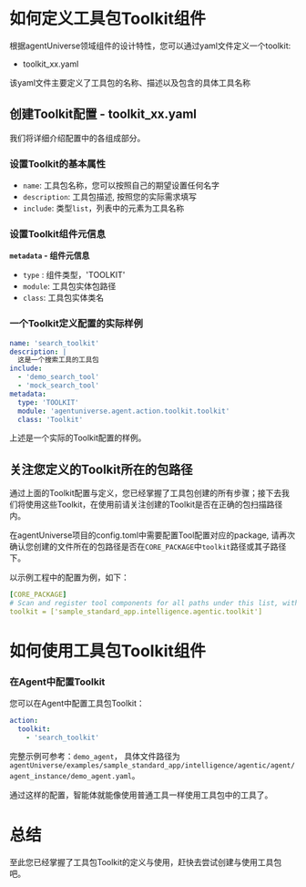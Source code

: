 # 如何定义工具包Toolkit组件
根据agentUniverse领域组件的设计特性，您可以通过yaml文件定义一个toolkit:
* toolkit_xx.yaml

该yaml文件主要定义了工具包的名称、描述以及包含的具体工具名称

## 创建Toolkit配置 - toolkit_xx.yaml
我们将详细介绍配置中的各组成部分。

### 设置Toolkit的基本属性
* `name`:  工具包名称，您可以按照自己的期望设置任何名字
* `description`:  工具包描述, 按照您的实际需求填写
* `include`: 类型`list`，列表中的元素为工具名称

### 设置Toolkit组件元信息
**`metadata` - 组件元信息**
* `type` : 组件类型，'TOOLKIT'
* `module`: 工具包实体包路径
* `class`: 工具包实体类名

### 一个Toolkit定义配置的实际样例
```yaml
name: 'search_toolkit'
description: |
  这是一个搜索工具的工具包
include:
  - 'demo_search_tool'
  - 'mock_search_tool'
metadata:
  type: 'TOOLKIT'
  module: 'agentuniverse.agent.action.toolkit.toolkit'
  class: 'Toolkit'
```

上述是一个实际的Toolkit配置的样例。


## 关注您定义的Toolkit所在的包路径
通过上面的Toolkit配置与定义，您已经掌握了工具包创建的所有步骤；接下去我们将使用这些Toolkit，在使用前请关注创建的Toolkit是否在正确的包扫描路径内。


在agentUniverse项目的config.toml中需要配置Tool配置对应的package, 请再次确认您创建的文件所在的包路径是否在`CORE_PACKAGE`中`toolkit`路径或其子路径下。

以示例工程中的配置为例，如下：
```yaml
[CORE_PACKAGE]
# Scan and register tool components for all paths under this list, with priority over the default.
toolkit = ['sample_standard_app.intelligence.agentic.toolkit']
```

# 如何使用工具包Toolkit组件
### 在Agent中配置Toolkit
您可以在Agent中配置工具包Toolkit：
```yaml
action:
  toolkit:
    - 'search_toolkit'
```
完整示例可参考：`demo_agent`， 具体文件路径为 `agentUniverse/examples/sample_standard_app/intelligence/agentic/agent/agent_instance/demo_agent.yaml`。

通过这样的配置，智能体就能像使用普通工具一样使用工具包中的工具了。

# 总结
至此您已经掌握了工具包Toolkit的定义与使用，赶快去尝试创建与使用工具包吧。
